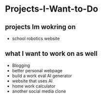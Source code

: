 # Projects-I-Want-to-Do

## projects Im wokring on

- school robotics website

## what I want to work on as well

- Blogging
- better personal webpage
- build a work eval AI generator
- website that uses AI
- home work calculator
- another social media clone

